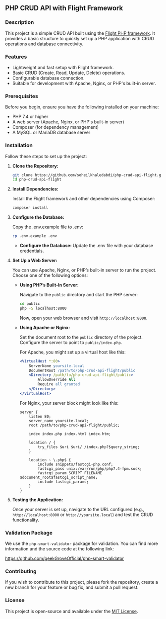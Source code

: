## PHP CRUD API with Flight Framework

### Description

This project is a simple CRUD API built using the [Flight PHP framework](https://docs.flightphp.com/). It provides a basic structure to quickly set up a PHP application with CRUD operations and database connectivity.

### Features

- Lightweight and fast setup with Flight framework.
- Basic CRUD (Create, Read, Update, Delete) operations.
- Configurable database connection.
- Suitable for development with Apache, Nginx, or PHP's built-in server.

### Prerequisites

Before you begin, ensure you have the following installed on your machine:

- PHP 7.4 or higher
- A web server (Apache, Nginx, or PHP's built-in server)
- Composer (for dependency management)
- A MySQL or MariaDB database server

### Installation

Follow these steps to set up the project:

1. **Clone the Repository:**

   ```bash
   git clone https://github.com/soheilkhaledabdi/php-crud-api-flight.git
   cd php-crud-api-flight
   ```

2. **Install Dependencies:**

   Install the Flight framework and other dependencies using Composer:

   ```bash
   composer install
   ```

3. **Configure the Database:**

    Copy the .env.example file to .env:
    ```bash
    cp .env.example .env
    ```
    - **Configure the Database:** Update the .env file with your database credentials.


4. **Set Up a Web Server:**

   You can use Apache, Nginx, or PHP’s built-in server to run the project. Choose one of the following options:

   - **Using PHP’s Built-In Server:**

     Navigate to the `public` directory and start the PHP server:

     ```bash
     cd public
     php -S localhost:8000
     ```

     Now, open your web browser and visit `http://localhost:8000`.

   - **Using Apache or Nginx:**

     Set the document root to the `public` directory of the project. Configure the server to point to `public/index.php`.

     For Apache, you might set up a virtual host like this:

     ```apache
     <VirtualHost *:80>
         ServerName yoursite.local
         DocumentRoot /path/to/php-crud-api-flight/public
         <Directory /path/to/php-crud-api-flight/public>
             AllowOverride All
             Require all granted
         </Directory>
     </VirtualHost>
     ```

     For Nginx, your server block might look like this:

     ```nginx
     server {
         listen 80;
         server_name yoursite.local;
         root /path/to/php-crud-api-flight/public;

         index index.php index.html index.htm;

         location / {
             try_files $uri $uri/ /index.php?$query_string;
         }

         location ~ \.php$ {
             include snippets/fastcgi-php.conf;
             fastcgi_pass unix:/var/run/php/php7.4-fpm.sock;
             fastcgi_param SCRIPT_FILENAME $document_root$fastcgi_script_name;
             include fastcgi_params;
         }
     }
     ```

6. **Testing the Application:**

   Once your server is set up, navigate to the URL configured (e.g., `http://localhost:8000` or `http://yoursite.local`) and test the CRUD functionality.

### Validation Package

We use the `php-smart-validator` package for validation. You can find more information and the source code at the following link:

https://github.com/geekGroveOfficial/php-smart-validator

### Contributing

If you wish to contribute to this project, please fork the repository, create a new branch for your feature or bug fix, and submit a pull request.

### License

This project is open-source and available under the [MIT License](LICENSE).
